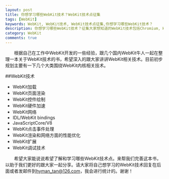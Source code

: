 ```yaml
---
layout: post
title: 你想学习哪些WebKit技术？WebKit技术点征集
tags: [WebKit]
keywords: WebKit, WebKit技术, WebKit技术点征集,你想学习哪些WebKit技术？
description: 你想学习哪些WebKit技术？征集大家想知道的WebKit技术包括Chromium, HTML5, JavaScriptCore, Google V8相关技术点
category: WebKit
comments: true
---
```


&emsp;&emsp;根据自己在工作中WebKit开发的一些经验，跟几个国内WebKit牛人一起在整理一本关于WebKit技术的书，希望深入的跟大家讲讲WebKit相关技术。目前初步规划主要有一下几个大类围绕WebKit内核相关技术。

##WebKit技术

* WebKit加载
* WebKit页面渲染
* WebKit控件绘制
* WebKit硬件加速
* WebKit网络
* IDL/WebKit bindings
* JavaScriptCore/V8
* WebKit点击事件处理
* WebKit渲染和网络方面的性能优化
* WebKit扩展
* WebKit调试技术

&emsp;&emsp;希望大家能说说希望了解和学习哪些WebKit技术点。来帮我们完善这本书，以助于我们更好的跟大家一起分享。请大家将自己想学习的WebKit技术回复在后面或者发邮件到[hyman_tan@126.com](mailto:hyman_tan@126.com)，我会进行统计的。谢谢！